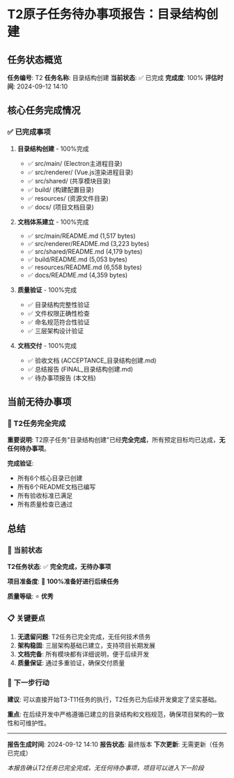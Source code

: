# T2原子任务待办事项报告：目录结构创建

## 任务状态概览

**任务编号**: T2
**任务名称**: 目录结构创建
**当前状态**: ✅ 已完成
**完成度**: 100%
**评估时间**: 2024-09-12 14:10

## 核心任务完成情况

### ✅ 已完成事项

1. **目录结构创建** - 100%完成
   - ✅ src/main/ (Electron主进程目录)
   - ✅ src/renderer/ (Vue.js渲染进程目录)
   - ✅ src/shared/ (共享模块目录)
   - ✅ build/ (构建配置目录)
   - ✅ resources/ (资源文件目录)
   - ✅ docs/ (项目文档目录)

2. **文档体系建立** - 100%完成
   - ✅ src/main/README.md (1,517 bytes)
   - ✅ src/renderer/README.md (3,223 bytes)
   - ✅ src/shared/README.md (4,179 bytes)
   - ✅ build/README.md (5,053 bytes)
   - ✅ resources/README.md (6,558 bytes)
   - ✅ docs/README.md (4,359 bytes)

3. **质量验证** - 100%完成
   - ✅ 目录结构完整性验证
   - ✅ 文件权限正确性检查
   - ✅ 命名规范符合性验证
   - ✅ 三层架构设计验证

4. **文档交付** - 100%完成
   - ✅ 验收文档 (ACCEPTANCE_目录结构创建.md)
   - ✅ 总结报告 (FINAL_目录结构创建.md)
   - ✅ 待办事项报告 (本文档)

## 当前无待办事项

### 🎯 T2任务完全完成

**重要说明**: T2原子任务"目录结构创建"已经**完全完成**，所有预定目标均已达成，**无任何待办事项**。

**完成验证**:
- 所有6个核心目录已创建
- 所有6个README文档已编写
- 所有验收标准已满足
- 所有质量检查已通过

## 总结

### 🎯 当前状态

**T2任务状态**: ✅ **完全完成，无待办事项**

**项目准备度**: 🚀 **100%准备好进行后续任务**

**质量等级**: ⭐ **优秀**

### 📋 关键要点

1. **无遗留问题**: T2任务已完全完成，无任何技术债务
2. **架构稳固**: 三层架构基础已建立，支持项目长期发展
3. **文档完备**: 所有模块都有详细说明，便于后续开发
4. **质量保证**: 通过多重验证，确保交付质量

### 🔄 下一步行动

**建议**: 可以直接开始T3-T11任务的执行，T2任务已为后续开发奠定了坚实基础。

**重点**: 在后续开发中严格遵循已建立的目录结构和文档规范，确保项目架构的一致性和可维护性。

---

**报告生成时间**: 2024-09-12 14:10
**报告状态**: 最终版本
**下次更新**: 无需更新（任务已完成）

*本报告确认T2任务已完全完成，无任何待办事项，项目可以进入下一阶段*
